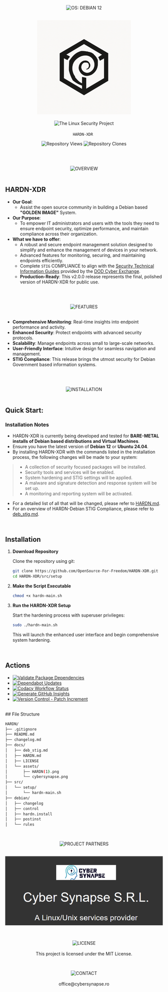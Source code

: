 <p align="center">
  <img src="https://img.shields.io/badge/OS: Debian Systems-red?style=for-the-badge&labelColor=grey" alt="OS: DEBIAN 12"><br><br>
</p>

<p align="center">
  <img src="docs/assets/HARDN(1).png" alt="HARDN Logo" width="300px" /><br><br>
  <img src="https://img.shields.io/badge/The_Linux_Security_Project-red?style=for-the-badge&labelColor=black" alt="The Linux Security Project"><br><br>
  <code>HARDN-XDR </code>
</p>


<p align="center">
  <img src="https://img.shields.io/endpoint?label=Views&url=https://opensource-for-freedom.github.io/HARDN-XDR/traffic-views.json" alt="Repository Views" />
  <img src="https://img.shields.io/endpoint?label=Clones&url=https://opensource-for-freedom.github.io/HARDN-XDR/traffic-clones.json" alt="Repository Clones" />
</p>


<br>
<br>
<p align="center">
  <img src="https://img.shields.io/badge/OVERVIEW-white?style=for-the-badge&labelColor=black" alt="OVERVIEW"><br><br>
</p>


## HARDN-XDR 
- **Our Goal**: 
  - Assist the open source community in building a Debian based **"GOLDEN IMAGE"** System.
- **Our Purpose**: 
  - To empower IT administrators and users with the tools they need to ensure endpoint security, optimize performance, and maintain compliance across their organization.
- **What we have to offer**:
  - A robust and secure endpoint management solution designed to simplify and enhance the management of devices in your network. 
  - Advanced features for monitoring, securing, and maintaining endpoints efficiently.
  - Complete `STIG` COMPLIANCE to align with the [Security Technical Information Guides](https://public.cyber.mil/stigs/) provided by the [DOD Cyber Exchange](https://public.cyber.mil/).
  - **Production-Ready**: This v2.0.0 release represents the final, polished version of HARDN-XDR for public use.


<br>
<br>
<p align="center">
  <img src="https://img.shields.io/badge/FEATURES-white?style=for-the-badge&labelColor=black" alt="FEATURES"><br><br>
</p>

- **Comprehensive Monitoring**: Real-time insights into endpoint performance and activity.
- **Enhanced Security**: Protect endpoints with advanced security protocols.
- **Scalability**: Manage endpoints across small to large-scale networks.
- **User-Friendly Interface**: Intuitive design for seamless navigation and management.
- **STIG Compliance**: This release brings the utmost security for Debian Government based information systems. 


<br>
<br>
<p align="center">
  <img src="https://img.shields.io/badge/INSTALLATION-white?style=for-the-badge&labelColor=black" alt="INSTALLATION"><br><br>
</p>


## Quick Start: 


### Installation Notes
- HARDN-XDR is currently being developed and tested for **BARE-METAL installs of Debian based distributions and Virtual Machines**.
- Ensure you have the latest version of **Debian 12** or **Ubuntu 24.04**.
- By installing HARDN-XDR with the commands listed in the installation process, the following changes will be made to your system:
> - A collection of security focused packages will be installed.
> - Security tools and services will be enabled.
> - System hardening and STIG settings will be applied.
> - A malware and signature detection and response system will be set up.
> - A monitoring and reporting system will be activated. 
- For a detailed list of all that will be changed, please refer to [HARDN.md](docs/HARDN.md).
- For an overview of HARDN-Debian STIG Compliance, please refer to [deb_stig.md](docs/deb_stig.md).

<br>

## Installation

1. **Download Repository**

   Clone the repository using git:

   ```sh
   git clone https://github.com/OpenSource-For-Freedom/HARDN-XDR.git
   cd HARDN-XDR/src/setup
   ```

2. **Make the Script Executable**

   ```sh
   chmod +x hardn-main.sh
   ```

3. **Run the HARDN-XDR Setup**

   Start the hardening process with superuser privileges:

   ```sh
   sudo ./hardn-main.sh
   ```

   This will launch the enhanced user interface and begin comprehensive system hardening.


<br>

## Actions
- [![Validate Package Dependencies](https://github.com/OpenSource-For-Freedom/HARDN-XDR/actions/workflows/validate.yml/badge.svg)](https://github.com/OpenSource-For-Freedom/HARDN-XDR/actions/workflows/validate.yml)
- [![Dependabot Updates](https://github.com/OpenSource-For-Freedom/HARDN-XDR/actions/workflows/dependabot/dependabot-updates/badge.svg)](https://github.com/OpenSource-For-Freedom/HARDN-XDR/actions/workflows/dependabot/dependabot-updates)
- [![Codacy Workflow Status](https://github.com/OpenSource-For-Freedom/HARDN-XDR/actions/workflows/codacy.yml/badge.svg)](https://github.com/OpenSource-For-Freedom/HARDN-XDR/actions/workflows/codacy.yml)
- [![Generate GitHub Insights](https://github.com/OpenSource-For-Freedom/HARDN-XDR/actions/workflows/insights.yml/badge.svg)](https://github.com/OpenSource-For-Freedom/HARDN-XDR/actions/workflows/insights.yml)
- [![Version Control - Patch Increment](https://github.com/OpenSource-For-Freedom/HARDN-XDR/actions/workflows/version-control.yml/badge.svg)](https://github.com/OpenSource-For-Freedom/HARDN-XDR/actions/workflows/version-control.yml)
<br>
## File Structure


```bash
HARDN/
├── .gitignore
├── README.md
├── changelog.md
├── docs/
│   ├── deb_stig.md
│   ├── HARDN.md
│   ├── LICENSE
│   └── assets/
│       ├── HARDN(1).png
│       └── cybersynapse.png
├── src/
│   └── setup/
│       └── hardn-main.sh
├── debian/
│   ├── changelog
│   ├── control
│   ├── hardn.install
│   ├── postinst
│   └── rules
```

</p>





<br>

<p align="center">
  <img src="https://img.shields.io/badge/PROJECT PARTNERS-white?style=for-the-badge&labelColor=black" alt="PROJECT PARTNERS"><br><br>
</p>


<p align="center">
  <img src="docs/assets/cybersynapse.png" alt="cybersynapse Logo" />
</p>

<br>

<p align="center">
  <img src="https://img.shields.io/badge/LICENSE-white?style=for-the-badge&labelColor=black" alt="LICENSE"><br><br>
This project is licensed under the MIT License.
  
</p>

<br>

<p align="center">
  <img src="https://img.shields.io/badge/CONTACT-white?style=for-the-badge&labelColor=black" alt="CONTACT"><br><br>
office@cybersynapse.ro
</p>



